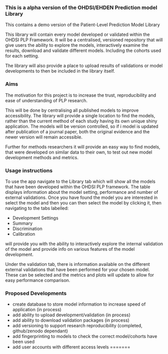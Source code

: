 ### This is a alpha version of the OHDSI/EHDEN Prediction model Library

This contains a demo version of the Patient-Level Prediction Model Library

This library will contain every model developed or validated within the OHDSI PLP Framework. It will be a centralised, versioned repository that will give users the ability to explore the models, interactively examine the results, download and validate different models. Including the cohorts used for each setting. 

The library will also provide a place to upload results of validations or model developments to then be included in the library itself.

### Aims
The motivation for this project is to increase the trust, reproducibility and ease of understanding of PLP research.

This will be done by centralising all published models to improve accessibility. The library will provide a single location to find the models, rather than the current method of each study having its own unique shiny application.
The models will be version controlled, so if i model is updated after publication of a journal paper, both the original evidence and the newer version will remain accessible.

Further for methods researchers it will provide an easy way to find models, that were developed on similar data to their own,  to test out new model development methods and metrics.

### Usage instructions ###
To use the app navigate to the Library tab which will show all the models that have been developed within the OHDSI PLP framework. The table displays information about the model setting, performance and number of external validations. Once you have found the model you are interested in select the model and then you can then select the model by clicking it, then navigating to the tabs labelled: 
 - Development Settings 
 - Summary 
 - Discrimination 
 - Calibration

will provide you with the ability to interactively explore the internal validation of the model and provide info on various features of the model development.
 
Under the validation tab, there is information available on the different external validations that have been performed for your chosen model. These can be selected and the metrics and plots will update to allow for easy performance comparison.

### Proposed Developments
- create database to store model information to increase speed of application (in process)
- add ability to upload development/validation (in process)
- add ability to download validation packages (in process)
- add versioning to support research reproducibility (completed, github/zenodo dependant)
- add fingerprinting to models to check the correct model/cohorts have been used
- add user accounts with different access levels
=======
